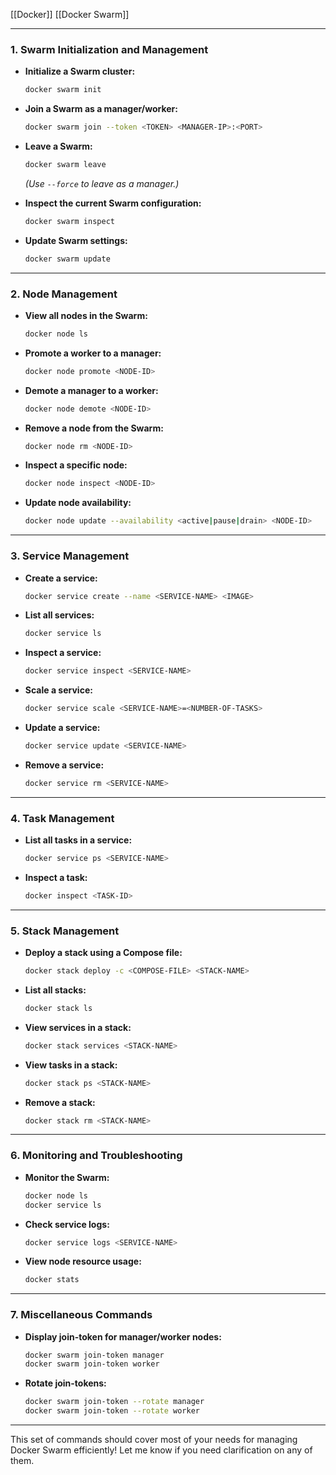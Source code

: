 [[Docker]]
[[Docker Swarm]]

---

### **1. Swarm Initialization and Management**

- **Initialize a Swarm cluster:**
    
    ```bash
    docker swarm init
    ```
    
- **Join a Swarm as a manager/worker:**
    
    ```bash
    docker swarm join --token <TOKEN> <MANAGER-IP>:<PORT>
    ```
    
- **Leave a Swarm:**
    
    ```bash
    docker swarm leave
    ```
    
    _(Use `--force` to leave as a manager.)_
    
- **Inspect the current Swarm configuration:**
    
    ```bash
    docker swarm inspect
    ```
    
- **Update Swarm settings:**
    
    ```bash
    docker swarm update
    ```
    

---

### **2. Node Management**

- **View all nodes in the Swarm:**
    
    ```bash
    docker node ls
    ```
    
- **Promote a worker to a manager:**
    
    ```bash
    docker node promote <NODE-ID>
    ```
    
- **Demote a manager to a worker:**
    
    ```bash
    docker node demote <NODE-ID>
    ```
    
- **Remove a node from the Swarm:**
    
    ```bash
    docker node rm <NODE-ID>
    ```
    
- **Inspect a specific node:**
    
    ```bash
    docker node inspect <NODE-ID>
    ```
    
- **Update node availability:**
    
    ```bash
    docker node update --availability <active|pause|drain> <NODE-ID>
    ```
    

---

### **3. Service Management**

- **Create a service:**
    
    ```bash
    docker service create --name <SERVICE-NAME> <IMAGE>
    ```
    
- **List all services:**
    
    ```bash
    docker service ls
    ```
    
- **Inspect a service:**
    
    ```bash
    docker service inspect <SERVICE-NAME>
    ```
    
- **Scale a service:**
    
    ```bash
    docker service scale <SERVICE-NAME>=<NUMBER-OF-TASKS>
    ```
    
- **Update a service:**
    
    ```bash
    docker service update <SERVICE-NAME>
    ```
    
- **Remove a service:**
    
    ```bash
    docker service rm <SERVICE-NAME>
    ```
    

---

### **4. Task Management**

- **List all tasks in a service:**
    
    ```bash
    docker service ps <SERVICE-NAME>
    ```
    
- **Inspect a task:**
    
    ```bash
    docker inspect <TASK-ID>
    ```
    

---

### **5. Stack Management**

- **Deploy a stack using a Compose file:**
    
    ```bash
    docker stack deploy -c <COMPOSE-FILE> <STACK-NAME>
    ```
    
- **List all stacks:**
    
    ```bash
    docker stack ls
    ```
    
- **View services in a stack:**
    
    ```bash
    docker stack services <STACK-NAME>
    ```
    
- **View tasks in a stack:**
    
    ```bash
    docker stack ps <STACK-NAME>
    ```
    
- **Remove a stack:**
    
    ```bash
    docker stack rm <STACK-NAME>
    ```
    

---

### **6. Monitoring and Troubleshooting**

- **Monitor the Swarm:**
    
    ```bash
    docker node ls
    docker service ls
    ```
    
- **Check service logs:**
    
    ```bash
    docker service logs <SERVICE-NAME>
    ```
    
- **View node resource usage:**
    
    ```bash
    docker stats
    ```
    

---

### **7. Miscellaneous Commands**

- **Display join-token for manager/worker nodes:**
    
    ```bash
    docker swarm join-token manager
    docker swarm join-token worker
    ```
    
- **Rotate join-tokens:**
    
    ```bash
    docker swarm join-token --rotate manager
    docker swarm join-token --rotate worker
    ```
    

---

This set of commands should cover most of your needs for managing Docker Swarm efficiently! Let me know if you need clarification on any of them.